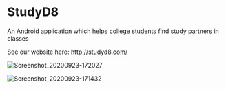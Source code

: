 # StudyD8 
An Android application which helps college students find study partners in classes

See our website here: http://studyd8.com/


![Screenshot_20200923-172027](https://user-images.githubusercontent.com/53447905/94087034-8c256d80-fdc1-11ea-9cea-5e854502fb21.png)


![Screenshot_20200923-171432](https://user-images.githubusercontent.com/53447905/94087082-b1b27700-fdc1-11ea-9f14-6638bf2295bf.png)
